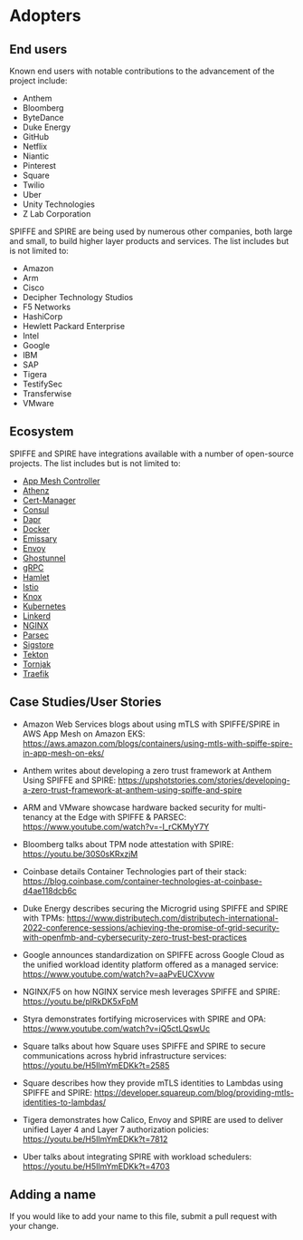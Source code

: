 # Adopters

## End users

Known end users with notable contributions to the advancement of the project include:

* Anthem
* Bloomberg
* ByteDance
* Duke Energy
* GitHub
* Netflix
* Niantic
* Pinterest
* Square
* Twilio
* Uber
* Unity Technologies
* Z Lab Corporation

SPIFFE and SPIRE are being used by numerous other companies, both large and small, to build higher layer products and services. The list includes but is not limited to:

* Amazon
* Arm
* Cisco
* Decipher Technology Studios
* F5 Networks
* HashiCorp
* Hewlett Packard Enterprise
* Intel
* Google
* IBM
* SAP
* Tigera
* TestifySec
* Transferwise
* VMware

## Ecosystem

SPIFFE and SPIRE have integrations available with a number of open-source projects. The list includes but is not limited to:

* [App Mesh Controller](https://github.com/aws/aws-app-mesh-controller-for-k8s)  
* [Athenz](https://github.com/yahoo/athenz)
* [Cert-Manager](https://github.com/cert-manager/csi-driver-spiffe)
* [Consul](https://github.com/hashicorp/consul)
* [Dapr](https://github.com/dapr)
* [Docker](https://github.com/containerd/containerd)
* [Emissary](https://github.com/github/emissary)
* [Envoy](https://github.com/envoyproxy/envoy)
* [Ghostunnel](https://github.com/square/ghostunnel)
* [gRPC](https://pkg.go.dev/github.com/spiffe/go-spiffe/v2/examples/spiffe-grpc)
* [Hamlet](https://github.com/vmware/hamlet)
* [Istio](https://github.com/istio/istio)
* [Knox](https://github.com/pinterest/knox)
* [Kubernetes](https://github.com/kubernetes/kubernetes)
* [Linkerd](https://github.com/linkerd/linkerd2)
* [NGINX](http://hg.nginx.org/nginx/)
* [Parsec](https://github.com/parallaxsecond/parsec)
* [Sigstore](https://github.com/sigstore/fulcio)
* [Tekton](https://github.com/tektoncd/chains)
* [Tornjak](https://github.com/spiffe/tornjak)
* [Traefik](https://github.com/traefik/traefik)

## Case Studies/User Stories

* Amazon Web Services blogs about using mTLS with SPIFFE/SPIRE in AWS App Mesh on Amazon EKS:
<https://aws.amazon.com/blogs/containers/using-mtls-with-spiffe-spire-in-app-mesh-on-eks/>

* Anthem writes about developing a zero trust framework at Anthem Using SPIFFE and SPIRE:
<https://upshotstories.com/stories/developing-a-zero-trust-framework-at-anthem-using-spiffe-and-spire>

* ARM and VMware showcase hardware backed security for multi-tenancy at the Edge with SPIFFE & PARSEC:
<https://www.youtube.com/watch?v=-I_rCKMyY7Y>

* Bloomberg talks about TPM node attestation with SPIRE:
<https://youtu.be/30S0sKRxzjM>

* Coinbase details Container Technologies part of their stack:
<https://blog.coinbase.com/container-technologies-at-coinbase-d4ae118dcb6c>

* Duke Energy describes securing the Microgrid using SPIFFE and SPIRE with TPMs:
<https://www.distributech.com/distributech-international-2022-conference-sessions/achieving-the-promise-of-grid-security-with-openfmb-and-cybersecurity-zero-trust-best-practices>

* Google announces standardization on SPIFFE across Google Cloud as the unified workload identity platform offered as a managed service:
<https://www.youtube.com/watch?v=aaPvEUCXvvw>

* NGINX/F5 on how NGINX service mesh leverages SPIFFE and SPIRE:
<https://youtu.be/plRkDK5xFpM>

* Styra demonstrates fortifying microservices with SPIRE and OPA:
<https://www.youtube.com/watch?v=iQ5ctLQswUc>

* Square talks about how Square uses SPIFFE and SPIRE to secure communications across hybrid infrastructure services:
<https://youtu.be/H5IlmYmEDKk?t=2585>

* Square describes how they provide mTLS identities to Lambdas using SPIFFE and SPIRE:
<https://developer.squareup.com/blog/providing-mtls-identities-to-lambdas/>

* Tigera demonstrates how Calico, Envoy and SPIRE are used to deliver unified Layer 4 and Layer 7 authorization policies:
<https://youtu.be/H5IlmYmEDKk?t=7812>

* Uber talks about integrating SPIRE with workload schedulers:
<https://youtu.be/H5IlmYmEDKk?t=4703>

## Adding a name

If you would like to add your name to this file, submit a pull request with your change.
